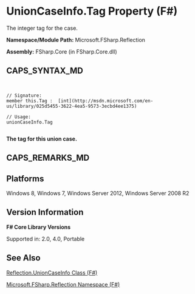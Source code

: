 # UnionCaseInfo.Tag Property (F#)

The integer tag for the case.

**Namespace/Module Path:** Microsoft.FSharp.Reflection

**Assembly:** FSharp.Core (in FSharp.Core.dll)


## CAPS_SYNTAX_MD



```


// Signature:
member this.Tag :  [int](http://msdn.microsoft.com/en-us/library/025d5455-3622-4ea5-9573-3ecbd4ee1375)

// Usage:
unionCaseInfo.Tag


```


<b>The tag for this union case.</b>
## CAPS_REMARKS_MD

## Platforms
Windows 8, Windows 7, Windows Server 2012, Windows Server 2008 R2


## Version Information
**F# Core Library Versions**

Supported in: 2.0, 4.0, Portable




## See Also
[Reflection.UnionCaseInfo Class &#40;F&#35;&#41;](Reflection.UnionCaseInfo+Class+%28F%23%29.md)

[Microsoft.FSharp.Reflection Namespace &#40;F&#35;&#41;](Microsoft.FSharp.Reflection+Namespace+%28F%23%29.md)

